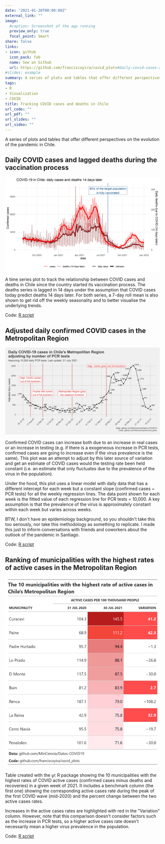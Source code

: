 ```yaml
---
date: "2021-01-20T00:00:00Z"
external_link: ""
image:
  #caption: Screenshot of the app running
  preview_only: true
  focal_point: Smart
share: false
links:
- icon: github
  icon_pack: fab
  name: See on Github
  url: https://github.com/franciscoyira/covid_plots#daily-covid-cases-and-lagged-deaths-during-the-vaccination-process-in-chile
#slides: example
summary: A series of plots and tables that offer different perspectives on the evolution of the pandemic in Chile.
tags:
- R
- Visualization
- COVID
title: Tracking COVID cases and deaths in Chile
url_code: ""
url_pdf: ""
url_slides: ""
url_video: ""
---
```


A series of plots and tables that offer different perspectives on the evolution of the pandemic in Chile.

## Daily COVID cases and lagged deaths during the vaccination process

![](covid_deaths_offset.png)

A time series plot to track the relationship between COVID cases and deaths in Chile since the country started its vaccination process. The deaths series is lagged in 14 days under the assumption that COVID cases today predict deaths 14 days later. For both series, a 7-day roll mean is also shown to get rid off the weekly seasonality and to better visualise the underlying trends.

Code: [R script](https://github.com/franciscoyira/covid_plots/blob/main/cases_vs_offset_deaths.R)

## Adjusted daily confirmed COVID cases in the Metropolitan Region

![](adjusted_covid_cases.png)

Confirmed COVID cases can increase both due to an increase in real cases or an increase in testing (e.g. if there is a exogeneous increase in PCR tests, confirmed cases are going to increase even if the virus prevalence is the same). This plot was an attempt to adjust by this later source of variation and get an estimate of COVID cases would the testing rate been held constant (i.e. an estimate that only fluctuates due to the prevalence of the virus in the population).

Under the hood, this plot uses a linear model with daily data that has a different intercept for each week but a constant slope (confirmed cases \~ PCR tests) for all the weekly regression lines. The data point shown for each week is the fitted value of each regression line for PCR tests = 10,000. A key assumption is that the prevalence of the virus is approximately constant within each week but varies across weeks.

BTW, I don't have an epidemiology background, so you shouldn't take this too seriously, nor take this methodology as something to replicate. I made this just to inform conversations with friends and coworkers about the outlook of the pandemic in Santiago.

Code: [R script](https://github.com/franciscoyira/covid_plots/blob/main/adjusted_covid_cases.R)

## Ranking of municipalities with the highest rates of active cases in the Metropolitan Region

![](gtable_top10_active_cases.png)

Table created with the `gt` R package showing the 10 municipalities with the highest rates of COVID active cases (confirmed cases minus deaths and recoveries) in a given week of 2021. It includes a benchmark column (the first one) showing the corresponding active cases rate during the peak of the first COVID wave (mid-2020) and the percent change between the two active cases rates.

Increases in the active cases rates are highlighted with red in the "Variation" column. However, note that this comparison doesn't consider factors such as the increase in PCR tests, so a higher active cases rate doesn't necessarily mean a higher virus prevalence in the population.

Code: [R script](https://github.com/franciscoyira/covid_plots/blob/main/top10_rm_casos_activos.R)